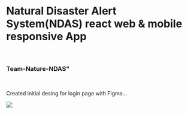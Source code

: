 <h1> Natural Disaster Alert System(NDAS) react web & mobile responsive App </h1> <br/>

<h3> Team-Nature-NDAS" </h3> <br/>

Created initial desing for login page with Figma... <br/>

<img src="https://res.cloudinary.com/dbginqlhc/image/upload/v1677585455/Login_Page_okkmmo.jpg" /> <br/>
